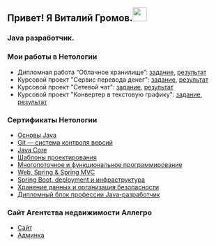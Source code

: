 <h2 align="left">Привет! Я Виталий Громов.<img src="https://github.com/blackcater/blackcater/raw/main/images/Hi.gif" height="32"/></h2>
<h3 align="left">Java разработчик.</h3>

### Мои работы в Нетологии
  * Дипломная работа “Облачное хранилище”: [задание](https://github.com/netology-code/jd-homeworks/blob/master/diploma/cloudservice.md), [результат](https://github.com/qxPepper/My_Diploma.git)
  * Курсовой проект "Сервис перевода денег": [задание](https://github.com/netology-code/jd-homeworks/blob/master/diploma/moneytransferservice.md), [результат](https://github.com/qxPepper/Homework-jclo-coursework.git)
  * Курсовой проект "Сетевой чат": [задание](https://github.com/netology-code/jd-homeworks/blob/master/diploma/networkchat.md), [результат](https://github.com/qxPepper/Homework-adv-coursework.git)
  * Курсовой проект "Конвертер в текстовую графику": [задание](https://github.com/netology-code/java-diplom), [результат](https://github.com/qxPepper/Homework-15-javabasicsdiploma)
  
### Сертификаты Нетологии
 * [Основы Java](https://github.com/qxPepper/qxPepper/blob/main/certificate_java.pdf)
 * [Git — система контроля версий](https://github.com/qxPepper/qxPepper/blob/main/certificate_git.pdf)
 * [Java Core](https://github.com/qxPepper/qxPepper/blob/main/certificate_javacore.pdf)
 * [Шаблоны проектирования](https://github.com/qxPepper/qxPepper/blob/main/certificate_jpat.pdf)
 * [Многопоточное и функциональное программирование](https://github.com/qxPepper/qxPepper/blob/main/certificate_jadv.pdf)
 * [Web, Spring & Spring MVC](https://github.com/qxPepper/qxPepper/blob/main/certificate_jspr.pdf)
 * [Spring Boot, deployment и инфраструктура](https://github.com/qxPepper/qxPepper/blob/main/certificate_jclo.pdf)
 * [Хранение данных и организация безопасности](https://github.com/qxPepper/qxPepper/blob/main/certificate_jdata.pdf)
 * [Дипломный блок профессии Java-разработчик](https://github.com/qxPepper/qxPepper/blob/main/netology_diploma.jpg)
 
 
 ### Сайт Агентства недвижимости Аллегро
  * [Сайт](allegrorealty.ru?gorod=Kaliningrad&chey=nash)
  * [Админка](http://allegrorealty.ru/adminka/admi.php?city=Konigsberg&whose=our)
 
 


<!--
**qxPepper/qxPepper** is a ✨ _special_ ✨ repository because its `README.md` (this file) appears on your GitHub profile.

Here are some ideas to get you started:

- 🔭 I’m currently working on ...
- 🌱 I’m currently learning ...
- 👯 I’m looking to collaborate on ...
- 🤔 I’m looking for help with ...
- 💬 Ask me about ...
- 📫 How to reach me: ...
- 😄 Pronouns: ...
- ⚡ Fun fact: ...
-->
